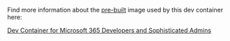 Find more information about the [pre-built](https://containers.dev/implementors/reference/#prebuilding) image used by this
dev container here:

[Dev Container for Microsoft 365 Developers and Sophisticated Admins](https://github.com/workoho/devcontainer-image-m365-dev)
